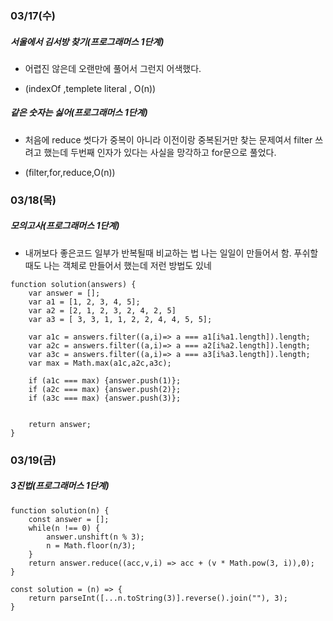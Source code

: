 ### 03/17(수)

##### 서울에서 김서방 찾기(프로그래머스 1단계)

- 어렵진 않은데 오랜만에 풀어서 그런지 어색했다.

* (indexOf ,templete literal , O(n))

##### 같은 숫자는 싫어(프로그래머스 1단계)

- 처음에 reduce 썻다가 중복이 아니라 이전이랑 중복된거만 찾는 문제여서 filter 쓰려고 했는데 두번째 인자가 있다는 사실을 망각하고 for문으로 풀었다.

* (filter,for,reduce,O(n))

### 03/18(목)

##### 모의고사(프로그래머스 1단계)

- 내꺼보다 좋은코드 일부가 반복될때 비교하는 법 나는 일일이 만들어서 함. 푸쉬할때도 나는 객체로 만들어서 했는데 저런 방법도 있네

```
function solution(answers) {
    var answer = [];
    var a1 = [1, 2, 3, 4, 5];
    var a2 = [2, 1, 2, 3, 2, 4, 2, 5]
    var a3 = [ 3, 3, 1, 1, 2, 2, 4, 4, 5, 5];

    var a1c = answers.filter((a,i)=> a === a1[i%a1.length]).length;
    var a2c = answers.filter((a,i)=> a === a2[i%a2.length]).length;
    var a3c = answers.filter((a,i)=> a === a3[i%a3.length]).length;
    var max = Math.max(a1c,a2c,a3c);

    if (a1c === max) {answer.push(1)};
    if (a2c === max) {answer.push(2)};
    if (a3c === max) {answer.push(3)};


    return answer;
}
```

### 03/19(금)

##### 3진법(프로그래머스 1단계)

```
function solution(n) {
    const answer = [];
    while(n !== 0) {
        answer.unshift(n % 3);
        n = Math.floor(n/3);
    }
    return answer.reduce((acc,v,i) => acc + (v * Math.pow(3, i)),0);
}
```

```
const solution = (n) => {
    return parseInt([...n.toString(3)].reverse().join(""), 3);
}
```
